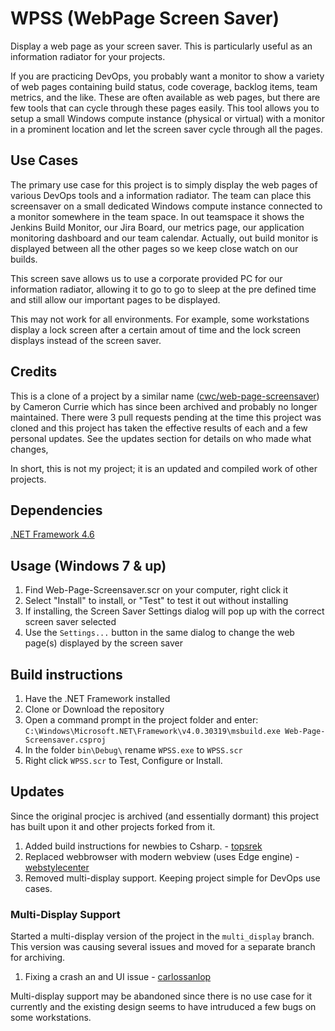 # WPSS (WebPage Screen Saver)

Display a web page as your screen saver. This is particularly useful as an information radiator for your projects.

If you are practicing DevOps, you probably want a monitor to show a variety of web pages containing build status, code coverage, backlog items, team metrics, and the like. These are often available as web pages, but there are few tools that can cycle through these pages easily. This tool allows you to setup a small Windows compute instance (physical or virtual) with a monitor in a prominent location and let the screen saver cycle through all the pages.

## Use Cases

The primary use case for this project is to simply display the web pages of various DevOps tools and a information radiator. The team can place this screensaver on a small dedicated Windows compute instance connected to a monitor somewhere in the team space. In out teamspace it shows the Jenkins Build Monitor, our Jira Board, our metrics page, our application monitoring dashboard and our team calendar. Actually, out build monitor is displayed between all the other pages so we keep close watch on our builds.

This screen save allows us to use a corporate provided PC for our information radiator, allowing it to go to go to sleep at the pre defined time and still allow our important pages to be displayed.

This may not work for all environments. For example, some workstations display a lock screen after a certain amout of time and the lock screen displays instead of the screen saver.

## Credits

This is a clone of a project by a similar name ([cwc/web-page-screensaver](https://github.com/cwc/web-page-screensaver)) by Cameron Currie which has since been archived and probably no longer maintained. There were 3 pull requests pending at the time this project was cloned and this project has taken the effective results of each and a few personal updates. See the updates section for details on who made what changes,

In short, this is not my project; it is an updated and compiled work of other projects.

## Dependencies

[.NET Framework 4.6](https://www.microsoft.com/en-us/download/details.aspx?id=48130)

## Usage (Windows 7 & up)

1. Find Web-Page-Screensaver.scr on your computer, right click it
1. Select "Install" to install, or "Test" to test it out without installing
1. If installing, the Screen Saver Settings dialog will pop up with the correct screen saver selected
1. Use the `Settings...` button in the same dialog to change the web page(s) displayed by the screen saver

## Build instructions

1. Have the .NET Framework installed
1. Clone or Download the repository
1. Open a command prompt in the project folder and enter:
`C:\Windows\Microsoft.NET\Framework\v4.0.30319\msbuild.exe Web-Page-Screensaver.csproj`
1. In the folder `bin\Debug\` rename `WPSS.exe` to `WPSS.scr`
1. Right click `WPSS.scr` to Test, Configure or Install. 

## Updates
Since the original procjec is archived (and essentially dormant) this project has built upon it and other projects forked from it.
1. Added build instructions for newbies to Csharp. - [topsrek](https://github.com/topsrek/web-page-screensaver)
1. Replaced webbrowser with modern webview (uses Edge engine) - [webstylecenter](https://github.com/webstylecenter/web-page-screensaver)
1. Removed multi-display support. Keeping project simple for DevOps use cases.

### Multi-Display Support
Started a multi-display version of the project in the `multi_display` branch. This version was causing several issues and moved for a separate branch for archiving.
1. Fixing a crash an and UI issue - [carlossanlop](https://github.com/carlossanlop/web-page-screensaver)

Multi-display support may be abandoned since there is no use case for it currently and the existing design seems to have intruduced a few bugs on some workstations. 

